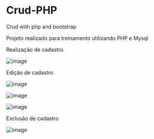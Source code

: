 # Crud-PHP
Crud with php and bootstrap

Projeto realizado para treinamento utilizando PHP e Mysql

Realização de cadastro

![image](https://user-images.githubusercontent.com/65792157/212102927-aa27994d-6eae-4364-a4a5-87cf9c359205.png)

Edição de cadastro

![image](https://user-images.githubusercontent.com/65792157/212103018-e7452abe-bda2-4327-b6a6-819d3743d096.png)

![image](https://user-images.githubusercontent.com/65792157/212103096-3e953bc7-9080-4c81-b4c2-92f55a32a9a5.png)

![image](https://user-images.githubusercontent.com/65792157/212103167-fb5e1756-e7af-4e64-9456-f8c12f5654b1.png)

Exclusão de cadastro

![image](https://user-images.githubusercontent.com/65792157/212103249-850513da-0f03-409f-91ea-dc6393fe9ff1.png)
